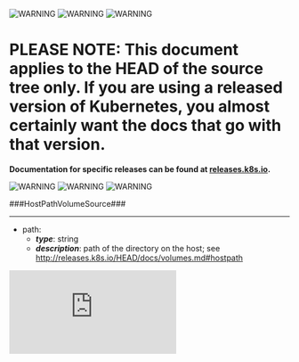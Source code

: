 <!-- BEGIN MUNGE: UNVERSIONED_WARNING -->

<!-- BEGIN STRIP_FOR_RELEASE -->

![WARNING](http://kubernetes.io/img/warning.png)
![WARNING](http://kubernetes.io/img/warning.png)
![WARNING](http://kubernetes.io/img/warning.png)

<h1>PLEASE NOTE: This document applies to the HEAD of the source
tree only. If you are using a released version of Kubernetes, you almost
certainly want the docs that go with that version.</h1>

<strong>Documentation for specific releases can be found at
[releases.k8s.io](http://releases.k8s.io).</strong>

![WARNING](http://kubernetes.io/img/warning.png)
![WARNING](http://kubernetes.io/img/warning.png)
![WARNING](http://kubernetes.io/img/warning.png)

<!-- END STRIP_FOR_RELEASE -->

<!-- END MUNGE: UNVERSIONED_WARNING -->
###HostPathVolumeSource###

---
* path: 
  * **_type_**: string
  * **_description_**: path of the directory on the host; see http://releases.k8s.io/HEAD/docs/volumes.md#hostpath


<!-- BEGIN MUNGE: GENERATED_ANALYTICS -->
[![Analytics](https://kubernetes-site.appspot.com/UA-36037335-10/GitHub/docs/api-types/v1/HostPathVolumeSource.md?pixel)]()
<!-- END MUNGE: GENERATED_ANALYTICS -->
